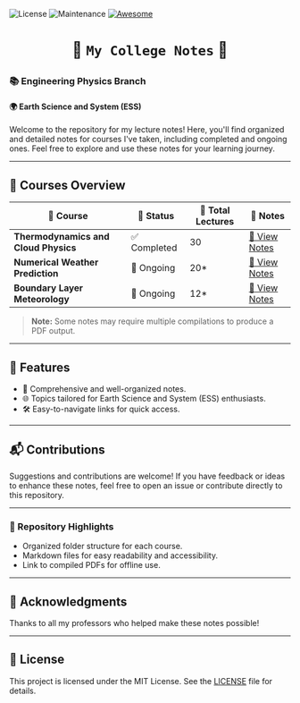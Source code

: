 ![License](https://img.shields.io/badge/License-MIT-blue) ![Maintenance](https://img.shields.io/badge/Maintained-Yes-brightgreen) [![Awesome](https://cdn.rawgit.com/sindresorhus/awesome/d7305f38d29fed78fa85652e3a63e154dd8e8829/media/badge.svg)](https://github.com/Jack-bo1220/Awesome-Remote-Sensing-Foundation-Models)

# <p align=center>🌟 `My College Notes` 🌟 </p>

### 📚 **Engineering Physics Branch**

#### 🌍 **Earth Science and System (ESS)**

Welcome to the repository for my lecture notes! Here, you'll find organized and detailed notes for courses I've taken, including completed and ongoing ones. Feel free to explore and use these notes for your learning journey.

---

## 🚀 **Courses Overview**

| 📘 **Course**                        | 📌 **Status** | 📆 **Total Lectures** | 📝 **Notes**                                                                                                              |
| ------------------------------------ | ------------- | --------------------- | ------------------------------------------------------------------------------------------------------------------------- |
| **Thermodynamics and Cloud Physics** | ✅ Completed  | 30                    | [📄 View Notes](https://github.com/Harshit-Dhanwalkar/College-Notes/tree/main/Thermodynamics-and-Cloud-Physics/Notes.pdf) |
| **Numerical Weather Prediction**     | 🔄 Ongoing    | 20\*                  | [📄 View Notes](https://github.com/Harshit-Dhanwalkar/College-Notes/tree/main/Numerical-Weather-Prediction/Notes.pdf)     |
| **Boundary Layer Meteorology**       | 🔄 Ongoing    | 12\*                  | [📄 View Notes](https://github.com/Harshit-Dhanwalkar/College-Notes/tree/main/Boundary-Layer-Meteorology/Notes.pdf)       |

> **Note:** Some notes may require multiple compilations to produce a PDF output.

---

## 🎯 **Features**

- 📖 Comprehensive and well-organized notes.
- 🌐 Topics tailored for Earth Science and System (ESS) enthusiasts.
- 🛠️ Easy-to-navigate links for quick access.

---

## 📬 **Contributions**

Suggestions and contributions are welcome! If you have feedback or ideas to enhance these notes, feel free to open an issue or contribute directly to this repository.

---

### 📂 Repository Highlights

- Organized folder structure for each course.
- Markdown files for easy readability and accessibility.
- Link to compiled PDFs for offline use.

---

## 🖤 **Acknowledgments**

Thanks to all my professors who helped make these notes possible!

---

## 📝 License

This project is licensed under the MIT License. See the [LICENSE](LICENSE) file for details.
